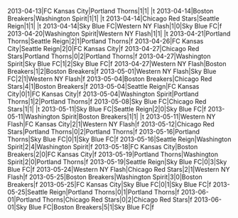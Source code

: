2013-04-13|FC Kansas City|Portland Thorns|1|1| |t
2013-04-14|Boston Breakers|Washington Spirit|1|1| |t
2013-04-14|Chicago Red Stars|Seattle Reign|1|1| |t
2013-04-14|Sky Blue FC|Western NY Flash|1|0|Sky Blue FC|f
2013-04-20|Washington Spirit|Western NY Flash|1|1| |t
2013-04-21|Portland Thorns|Seattle Reign|2|1|Portland Thorns|f
2013-04-26|FC Kansas City|Seattle Reign|2|0|FC Kansas City|f
2013-04-27|Chicago Red Stars|Portland Thorns|0|2|Portland Thorns|f
2013-04-27|Washington Spirit|Sky Blue FC|1|2|Sky Blue FC|f
2013-04-27|Western NY Flash|Boston Breakers|1|2|Boston Breakers|f
2013-05-01|Western NY Flash|Sky Blue FC|2|1|Western NY Flash|f
2013-05-04|Boston Breakers|Chicago Red Stars|4|1|Boston Breakers|f
2013-05-04|Seattle Reign|FC Kansas City|0|1|FC Kansas City|f
2013-05-04|Washington Spirit|Portland Thorns|1|2|Portland Thorns|f
2013-05-08|Sky Blue FC|Chicago Red Stars|1|1| |t
2013-05-11|Sky Blue FC|Seattle Reign|2|0|Sky Blue FC|f
2013-05-11|Washington Spirit|Boston Breakers|1|1| |t
2013-05-11|Western NY Flash|FC Kansas City|2|1|Western NY Flash|f
2013-05-12|Chicago Red Stars|Portland Thorns|0|2|Portland Thorns|f
2013-05-16|Portland Thorns|Sky Blue FC|0|1|Sky Blue FC|f
2013-05-16|Seattle Reign|Washington Spirit|2|4|Washington Spirit|f
2013-05-18|FC Kansas City|Boston Breakers|2|0|FC Kansas City|f
2013-05-19|Portland Thorns|Washington Spirit|2|0|Portland Thorns|f
2013-05-19|Seattle Reign|Sky Blue FC|0|3|Sky Blue FC|f
2013-05-24|Western NY Flash|Chicago Red Stars|2|1|Western NY Flash|f
2013-05-25|Boston Breakers|Washington Spirit|3|0|Boston Breakers|f
2013-05-25|FC Kansas City|Sky Blue FC|0|1|Sky Blue FC|f
2013-05-25|Seattle Reign|Portland Thorns|0|1|Portland Thorns|f
2013-06-01|Portland Thorns|Chicago Red Stars|0|2|Chicago Red Stars|f
2013-06-01|Sky Blue FC|Boston Breakers|5|1|Sky Blue FC|f
